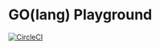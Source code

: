 # GO(lang) Playground

[![CircleCI](https://circleci.com/gh/jcuffney/golang-playground/tree/main.svg?style=svg)](https://circleci.com/gh/jcuffney/golang-playground/tree/main)